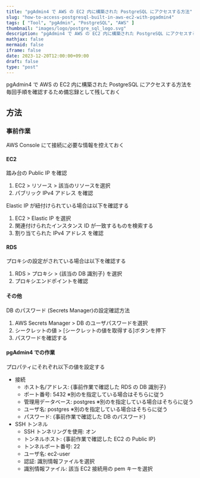 ```yaml
---
title: "pgAdmin4 で AWS の EC2 内に構築された PostgreSQL にアクセスする方法"
slug: "how-to-access-postgresql-built-in-aws-ec2-with-pgadmin4"
tags: [ "Tool", "pgAdmin", "PostgreSQL", "AWS" ]
thumbnail: "images/logo/postgre_sql_logo.svg"
description: "pgAdmin4 で AWS の EC2 内に構築された PostgreSQL にアクセスする方法を毎回手順を確認するため備忘録として残しておく"
mathjax: false
mermaid: false
iframe: false
date: 2023-12-20T12:00:00+09:00
draft: false
type: "post"
---
```


pgAdmin4 で AWS の EC2 内に構築された PostgreSQL にアクセスする方法を毎回手順を確認するため備忘録として残しておく

## 方法

### 事前作業

AWS Console にて接続に必要な情報を控えておく

#### EC2

踏み台の Public IP を確認

1. EC2 > リソース > 該当のリソースを選択
2. パブリック IPv4 アドレス を確認

Elastic IP が紐付けられている場合は以下を確認する

1. EC2 > Elastic IP を選択
2. 関連付けられたインスタンス ID が一致するものを検索する
3. 割り当てられた IPv4 アドレス を確認

#### RDS

プロキシの設定がされている場合は以下を確認する

1. RDS > プロキシ > {該当の DB 識別子} を選択
2. プロキシエンドポイントを確認

#### その他

DB のパスワード (Secrets Manager)の設定確認方法

1. AWS Secrets Manager > DB のユーザパスワードを選択
2. シークレットの値 > [シークレットの値を取得する]ボタンを押下
3. パスワードを確認する

#### pgAdmin4 での作業

プロパティにそれぞれ以下の値を設定する

* 接続
  * ホスト名/アドレス: {事前作業で確認した RDS の DB 識別子}
  * ポート番号: 5432 ※別のを指定している場合はそちらに従う
  * 管理用データベース: postgres ※別のを指定している場合はそちらに従う
  * ユーザ名: postgres ※別のを指定している場合はそちらに従う
  * パスワード: {事前作業で確認した DB のパスワード}
* SSH トンネル
  * SSH トンネリングを使用: オン
  * トンネルホスト: {事前作業で確認した EC2 の Public IP}
  * トンネルポート番号: 22
  * ユーザ名: ec2-user
  * 認証: 識別情報ファイルを選択
  * 識別情報ファイル: 該当 EC2 接続用の pem キーを選択
